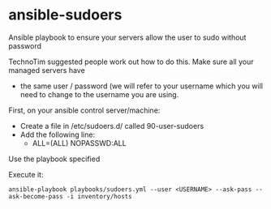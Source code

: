 # ansible-sudoers
Ansible playbook to ensure your servers allow the user to sudo without password

TechnoTim suggested people work out how to do this.
Make sure all your managed servers have 
- the same user / password (we will refer to your username <USERNAME> which you will need to change to the username you are using.

First, on your ansible control server/machine:
 - Create a file in /etc/sudoers.d/ called 90-user-sudoers
 - Add the following line:
 	- <USERNAME> ALL=(ALL) NOPASSWD:ALL

Use the playbook specified 

Execute it:

	ansible-playbook playbooks/sudoers.yml --user <USERNAME> --ask-pass --ask-become-pass -i inventory/hosts
